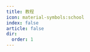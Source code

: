 ```yaml
---
title: 教程
icon: material-symbols:school
index: false
article: false
dir:
  order: 1
---
```


<AutoCatalog />
